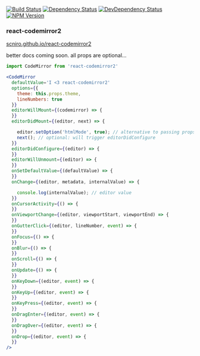 [![Build Status](https://travis-ci.org/scniro/react-codemirror2.svg?branch=master)](https://travis-ci.org/scniro/react-codemirror2)
[![Dependency Status](https://img.shields.io/david/scniro/react-codemirror2.svg?label=deps&style=flat-square)](https://david-dm.org/scniro/react-codemirror2)
[![DevDependency Status](https://img.shields.io/david/dev/scniro/react-codemirror2.svg?label=devDeps&style=flat-square)](https://david-dm.org/scniro/react-codemirror2#info=devDependencies)
[![NPM Version](https://img.shields.io/npm/v/react-codemirror2.svg?style=flat-square)](https://www.npmjs.com/package/react-codemirror2)

### react-codemirror2

[scniro.github.io/react-codemirror2](https://scniro.github.io/react-codemirror2/)

better docs coming soon. all props are optional...

```jsx
import CodeMirror from 'react-codemirror2'

<CodeMirror
  defaultValue='I <3 react-codemirror2'
  options={{
    theme: this.props.theme,
    lineNumbers: true
  }}
  editorWillMount={(codemirror) => {
  }}
  editorDidMount={(editor, next) => {

    editor.setOption('htmlMode', true); // alternative to passing props
    next(); // optional: will trigger editorDidConfigure
  }}
  editorDidConfigure={(editor) => {
  }}
  editorWillUnmount={(editor) => {
  }}
  onSetDefaultValue={(defaultValue) => {
  }}
  onChange={(editor, metadata, internalValue) => {

    console.log(internalValue); // editor value
  }}
  onCursorActivity={() => {
  }}
  onViewportChange={(editor, viewportStart, viewportEnd) => {
  }}
  onGutterClick={(editor, lineNumber, event) => {
  }}
  onFocus={() => {
  }}
  onBlur={() => {
  }}
  onScroll={() => {
  }}
  onUpdate={() => {
  }}
  onKeyDown={(editor, event) => {
  }}
  onKeyUp={(editor, event) => {
  }}
  onKeyPress={(editor, event) => {
  }}
  onDragEnter={(editor, event) => {
  }}
  onDragOver={(editor, event) => {
  }}
  onDrop={(editor, event) => {
  }}
/>
```